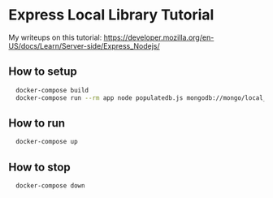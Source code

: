 # Express Local Library Tutorial

My writeups on this tutorial: https://developer.mozilla.org/en-US/docs/Learn/Server-side/Express_Nodejs/

## How to setup

```bash
  docker-compose build
  docker-compose run --rm app node populatedb.js mongodb://mongo/local_library
```

## How to run

```bash
  docker-compose up
```

## How to stop

```bash
  docker-compose down
```
